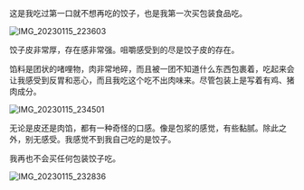 这是我吃过第一口就不想再吃的饺子，也是我第一次买包装食品吃。

![IMG_20230115_223603](https://user-images.githubusercontent.com/59009389/212553145-a36f19ba-bdd1-4b08-8d11-04bd3dd34126.jpg)


饺子皮非常厚，存在感非常强。咀嚼感受到的尽是饺子皮的存在。

馅料是团状的啫哩物，肉非常地碎，而且被一团不知道什么东西包裹着，吃起来会让我感受到反胃和恶心，而且我吃这个吃不出肉味来。尽管包装上是写着有鸡、猪肉成分。

![IMG_20230115_234501](https://user-images.githubusercontent.com/59009389/212553157-82d301a3-0873-470e-a5f5-06c5cabba0e1.jpg)


无论是皮还是肉馅，都有一种奇怪的口感。像是包浆的感觉，有些黏腻。除此之外，别无感受。我感觉不到我自己吃的是饺子。

我再也不会买任何包装饺子吃。

![IMG_20230115_232836](https://user-images.githubusercontent.com/59009389/212553166-489c88ee-247d-4018-9568-3166efacca66.jpg)
